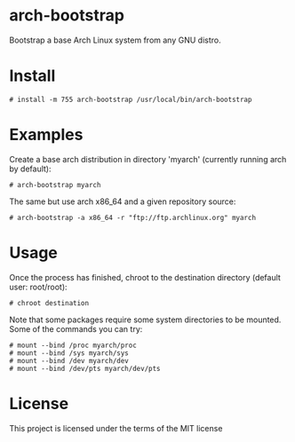 arch-bootstrap
==============

Bootstrap a base Arch Linux system from any GNU distro.

Install
=======

    # install -m 755 arch-bootstrap /usr/local/bin/arch-bootstrap

Examples
=========

Create a base arch distribution in directory 'myarch' (currently running arch by default):

    # arch-bootstrap myarch
   
The same but use arch x86_64 and a given repository source:

    # arch-bootstrap -a x86_64 -r "ftp://ftp.archlinux.org" myarch 

Usage
=====

Once the process has finished, chroot to the destination directory (default user: root/root):

    # chroot destination

Note that some packages require some system directories to be mounted. Some of the commands you can try:

    # mount --bind /proc myarch/proc
    # mount --bind /sys myarch/sys
    # mount --bind /dev myarch/dev
    # mount --bind /dev/pts myarch/dev/pts
    
License
=======

This project is licensed under the terms of the MIT license
